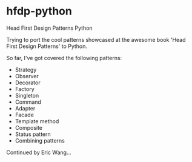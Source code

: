 hfdp-python
===========

Head First Design Patterns Python

Trying to port the cool patterns showcased at the awesome book 'Head First Design Patterns' to Python.

So far, I've got covered the following patterns:
* Strategy
* Observer
* Decorator
* Factory
* Singleton
* Command
* Adapter
* Facade
* Template method
* Composite
* Status pattern
* Combining patterns

Continued by Eric Wang...
